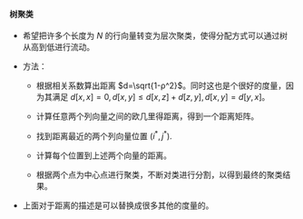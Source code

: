 #### 树聚类

- 希望把许多个长度为 $N$ 的行向量转变为层次聚类，使得分配方式可以通过树从高到低进行流动。

- 方法：

    - 根据相关系数算出距离 $d=\sqrt{1-ρ^2}$。同时这也是个很好的度量，因为其满足 $d[x,x]=0, d[x,y]\le d[x,z]+d[z,y], d[x,y]=d[y,x]$。

    - 计算任意两个列向量之间的欧几里得距离，得到一个距离矩阵。

    - 找到距离最近的两个列向量位置 $(i^*, j^*)$.

    - 计算每个位置到上述两个向量的距离。

    - 根据两个点为中心点进行聚类，不断对类进行分割，以得到最终的聚类结果。

- 上面对于距离的描述是可以替换成很多其他的度量的。